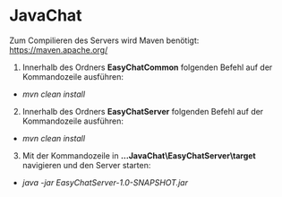# JavaChat

Zum Compilieren des Servers wird Maven benötigt: https://maven.apache.org/

1. Innerhalb des Ordners __EasyChatCommon__ folgenden Befehl auf der Kommandozeile ausführen: 
  * _mvn clean install_
2. Innerhalb des Ordners __EasyChatServer__ folgenden Befehl auf der Kommandozeile ausführen: 
  * _mvn clean install_
3. Mit der Kommandozeile in __...JavaChat\EasyChatServer\target__ navigieren und den Server starten:
  * _java -jar EasyChatServer-1.0-SNAPSHOT.jar_
